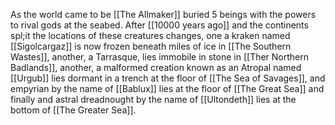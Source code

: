 As the world came to be [[The Allmaker]] buried 5 beings with the powers to rival gods at the seabed. After [[10000 years ago]] and the continents spl;it the locations of these creatures changes, one a kraken named [[Sigolcargaz]] is now frozen beneath miles of ice in [[The Southern Wastes]], another, a Tarrasque, lies immobile in stone in [[Ther Northern Badlands]], another, a malformed creation known as an Atropal named [[Urgub]] lies dormant in a trench at the floor of [[The Sea of Savages]], and empyrian by the name of [[Bablux]] lies at the floor of [[The Great Sea]] and finally and astral dreadnought by the name of [[Ultondeth]] lies at the bottom of [[The Greater Sea]].